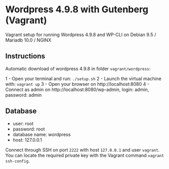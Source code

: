 # Wordpress 4.9.8 with Gutenberg (Vagrant)

Vagrant setup for running Wordpress 4.9.8 and WP-CLI on Debian 9.5 / Mariadb 10.0 / NGINX

## Instructions

Automatic download of wordpress 4.9.8 in folder `vagrant/wordpress`:

1 - Open your terminal and run: `./setup.sh`
2 - Launch the virtual machine with: `vagrant up`
3 - Open your browser on http://localhost:8080
4 - Connect as admin on http://localhost:8080/wp-admin, login: admin, password: admin

## Database

- user: root
- password: root
- database name: wordpress
- host: 127.0.0.1

Connect through SSH on port `2222` with host `127.0.0.1` and user `vagrant`. You can locate the required private key with the Vagrant command `vagrant ssh-config`.

